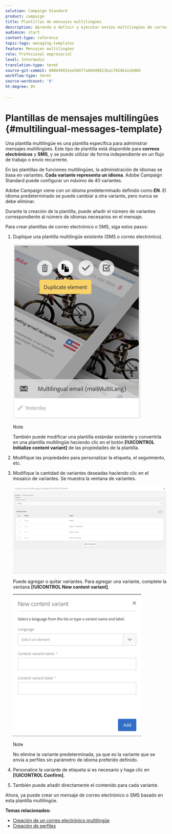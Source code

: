 ```yaml
---
solution: Campaign Standard
product: campaign
title: Plantillas de mensajes multilingües
description: Aprenda a definir y ejecutar envíos multilingües de correos electrónicos/SMS a través de un solo envío basado en el idioma preferido de los clientes segmentados automáticamente. Informe del rendimiento de cada envío en función del idioma y los niveles individuales.
audience: start
content-type: reference
topic-tags: managing-templates
feature: Mensajes multilingües
role: Profesional empresarial
level: Intermedio
translation-type: tm+mt
source-git-commit: 088b49931ee5047fa6b949813ba17654b1e10d60
workflow-type: tm+mt
source-wordcount: '0'
ht-degree: 0%

---
```



# Plantillas de mensajes multilingües {#multilingual-messages-template}

Una plantilla multilingüe es una plantilla específica para administrar mensajes multilingües. Este tipo de plantilla está disponible para **correos electrónicos** y **SMS**, y se puede utilizar de forma independiente en un flujo de trabajo o envío recurrente.

En las plantillas de funciones multilingües, la administración de idiomas se basa en variantes. **Cada variante representa un idioma**. Adobe Campaign Standard puede configurar un máximo de 40 variantes.

Adobe Campaign viene con un idioma predeterminado definido como **EN**. El idioma predeterminado se puede cambiar a otra variante, pero nunca se debe eliminar.

Durante la creación de la plantilla, puede añadir el número de variantes correspondiente al número de idiomas necesarios en el mensaje.

Para crear plantillas de correo electrónico o SMS, siga estos pasos:

1. Duplique una plantilla multilingüe existente (SMS o correo electrónico).

   ![](assets/multi_template_duplicate.png)

   >[!NOTE]
   >
   >También puede modificar una plantilla estándar existente y convertirla en una plantilla multilingüe haciendo clic en el botón **[!UICONTROL Initialize content variant]** de las propiedades de la plantilla.

1. Modifique las propiedades para personalizar la etiqueta, el seguimiento, etc.

1. Modifique la cantidad de variantes deseadas haciendo clic en el mosaico de variantes. Se muestra la ventana de variantes. 

   ![](assets/multi_template_variants.png)

   Puede agregar o quitar variantes. Para agregar una variante, complete la ventana **[!UICONTROL New content variant]**.

   ![](assets/multi_template_newvariant.png)

   >[!NOTE]
   >
   >No elimine la variante predeterminada, ya que es la variante que se envía a perfiles sin parámetro de idioma preferido definido.

1. Personalice la variante de etiqueta si es necesario y haga clic en **[!UICONTROL Confirm]**.

1. También puede añadir directamente el contenido para cada variante.

Ahora, ya puede crear un mensaje de correo electrónico o SMS basado en esta plantilla multilingüe.

**Temas relacionados:**

* [Creación de un correo electrónico multilingüe](../../channels/using/creating-a-multilingual-email.md)
* [Creación de perfiles](../../audiences/using/creating-profiles.md)

